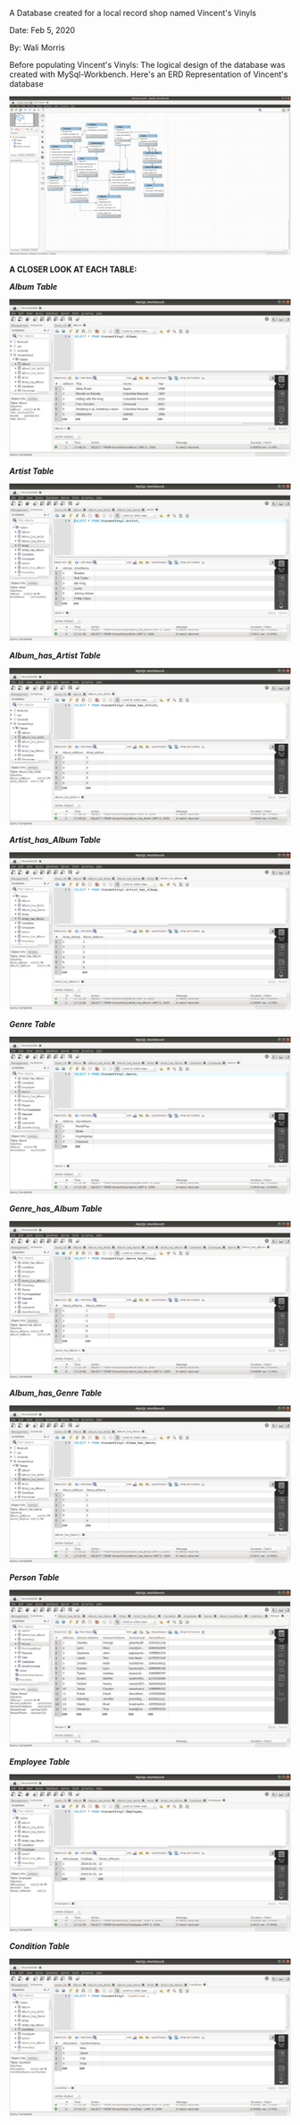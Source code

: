 A Database created for a local record shop named Vincent's Vinyls

Date: Feb 5, 2020 

By: Wali Morris 

Before populating Vincent's Vinyls: The logical design of the database was created with MySql-Workbench. 
Here's an ERD Representation of Vincent's database 

![VincentsERD!](Images/VincentsVFinal.png)

**A CLOSER LOOK AT EACH TABLE:**

***Album Table***

![The AlbumTable!](Images/AlbumTable.png)

***Artist Table***

![The ArtistTable!](Images/ArtistTable.png)

***Album_has_Artist Table***

![The Album_has_Artist Table!](Images/Album_has_ArtistTable.png)

***Artist_has_Album Table***

![The Artist_has_Album Table!](Images/Artist_has_AlbumTable.png)

***Genre Table*** 

![The_GenreTable!](Images/GenreTable.png)

***Genre_has_Album Table***

![The Genre_has_AlbumTable!](Images/Genre_has_AlbumTable.png)

***Album_has_Genre Table***

![The Album_hasGenreTable!](Images/Album_has_GenreTable.png)

***Person Table***

![PersonTable!](Images/PersonTable.png)

***Employee Table***

![EmployeeTable!](Images/EmployeeTable.png)

***Condition Table***

![Condition Table!](Images/ConditionTable.png)
